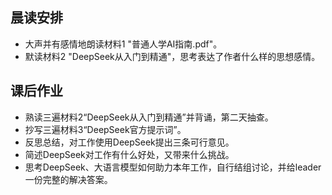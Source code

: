 ## 晨读安排
* 大声并有感情地朗读材料1 "普通人学AI指南.pdf"。
* 默读材料2 "DeepSeek从入门到精通"，思考表达了作者什么样的思想感情。

## 课后作业
* 熟读三遍材料2“DeepSeek从入门到精通”并背诵，第二天抽查。
* 抄写三遍材料3“DeepSeek官方提示词”。
* 反思总结，对工作使用DeepSeek提出三条可行意见。
* 简述DeepSeek对工作有什么好处，又带来什么挑战。
* 思考DeepSeek、大语言模型如何助力本年工作，自行结组讨论，并给leader一份完整的解决答案。
